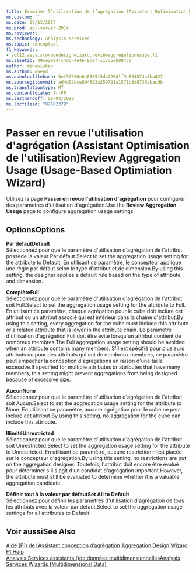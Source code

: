 ```yaml
---
title: Examiner l’utilisation de l’agrégation (Assistant Optimisation basé sur l’utilisation) | Microsoft Docs
ms.custom: ''
ms.date: 06/13/2017
ms.prod: sql-server-2014
ms.reviewer: ''
ms.technology: analysis-services
ms.topic: conceptual
f1_keywords:
- sql12.asvs.storagedesignwizard.reviewaggregationusage.f1
ms.assetid: 49ce2094-c4dc-4e46-8cef-c17c5db084ca
author: minewiskan
ms.author: owend
ms.openlocfilehash: 5ef9f900e64858515db226d1f9b864874a4ba827
ms.sourcegitcommit: ad4d92dce894592a259721a1571b1d8736abacdb
ms.translationtype: MT
ms.contentlocale: fr-FR
ms.lasthandoff: 08/04/2020
ms.locfileid: "87602379"
---
```

# <a name="review-aggregation-usage-usage-based-optimiation-wizard"></a><span data-ttu-id="bbf3c-102">Passer en revue l'utilisation d'agrégation (Assistant Optimisation de l'utilisation)</span><span class="sxs-lookup"><span data-stu-id="bbf3c-102">Review Aggregation Usage (Usage-Based Optimiation Wizard)</span></span>
  <span data-ttu-id="bbf3c-103">Utilisez la page **Passer en revue l'utilisation d'agrégation** pour configurer des paramètres d'utilisation d'agrégation.</span><span class="sxs-lookup"><span data-stu-id="bbf3c-103">Use the **Review Aggregation Usage** page to configure aggregation usage settings.</span></span>  
  
## <a name="options"></a><span data-ttu-id="bbf3c-104">Options</span><span class="sxs-lookup"><span data-stu-id="bbf3c-104">Options</span></span>  
 <span data-ttu-id="bbf3c-105">**Par défaut**</span><span class="sxs-lookup"><span data-stu-id="bbf3c-105">**Default**</span></span>  
 <span data-ttu-id="bbf3c-106">Sélectionnez pour que le paramètre d'utilisation d'agrégation de l'attribut possède la valeur Par défaut.</span><span class="sxs-lookup"><span data-stu-id="bbf3c-106">Select to set the aggregation usage setting for the attribute to Default.</span></span> <span data-ttu-id="bbf3c-107">En utilisant ce paramètre, le concepteur applique une règle par défaut selon le type d'attribut et de dimension.</span><span class="sxs-lookup"><span data-stu-id="bbf3c-107">By using this setting, the designer applies a default rule based on the type of attribute and dimension.</span></span>  
  
 <span data-ttu-id="bbf3c-108">**Complète**</span><span class="sxs-lookup"><span data-stu-id="bbf3c-108">**Full**</span></span>  
 <span data-ttu-id="bbf3c-109">Sélectionnez pour que le paramètre d'utilisation d'agrégation de l'attribut soit Full.</span><span class="sxs-lookup"><span data-stu-id="bbf3c-109">Select to set the aggregation usage setting for the attribute to Full.</span></span> <span data-ttu-id="bbf3c-110">En utilisant ce paramètre, chaque agrégation pour le cube doit inclure cet attribut ou un attribut associé qui est inférieur dans la chaîne d'attribut.</span><span class="sxs-lookup"><span data-stu-id="bbf3c-110">By using this setting, every aggregation for the cube must include this attribute or a related attribute that is lower in the attribute chain.</span></span> <span data-ttu-id="bbf3c-111">Le paramètre d'utilisation d'agrégation Full doit être évité lorsqu'un attribut contient de nombreux membres.</span><span class="sxs-lookup"><span data-stu-id="bbf3c-111">The Full aggregation usage setting should be avoided when an attribute contains many members.</span></span> <span data-ttu-id="bbf3c-112">S'il est spécifié pour plusieurs attributs ou pour des attributs qui ont de nombreux membres, ce paramètre peut empêcher la conception d'agrégations en raison d'une taille excessive.</span><span class="sxs-lookup"><span data-stu-id="bbf3c-112">If specified for multiple attributes or attributes that have many members, this setting might prevent aggregations from being designed because of excessive size.</span></span>  
  
 <span data-ttu-id="bbf3c-113">**Aucun**</span><span class="sxs-lookup"><span data-stu-id="bbf3c-113">**None**</span></span>  
 <span data-ttu-id="bbf3c-114">Sélectionnez pour que le paramètre d'utilisation d'agrégation de l'attribut soit Aucun.</span><span class="sxs-lookup"><span data-stu-id="bbf3c-114">Select to set the aggregation usage setting for the attribute to None.</span></span> <span data-ttu-id="bbf3c-115">En utilisant ce paramètre, aucune agrégation pour le cube ne peut inclure cet attribut.</span><span class="sxs-lookup"><span data-stu-id="bbf3c-115">By using this setting, no aggregation for the cube can include this attribute.</span></span>  
  
 <span data-ttu-id="bbf3c-116">**Illimité**</span><span class="sxs-lookup"><span data-stu-id="bbf3c-116">**Unrestricted**</span></span>  
 <span data-ttu-id="bbf3c-117">Sélectionnez pour que le paramètre d'utilisation d'agrégation de l'attribut soit Unrestricted.</span><span class="sxs-lookup"><span data-stu-id="bbf3c-117">Select to set the aggregation usage setting for the attribute to Unrestricted.</span></span> <span data-ttu-id="bbf3c-118">En utilisant ce paramètre, aucune restriction n'est placée sur le concepteur d'agrégation.</span><span class="sxs-lookup"><span data-stu-id="bbf3c-118">By using this setting, no restrictions are put on the aggregation designer.</span></span> <span data-ttu-id="bbf3c-119">Toutefois, l'attribut doit encore être évalué pour déterminer s'il s'agit d'un candidat d'agrégation important.</span><span class="sxs-lookup"><span data-stu-id="bbf3c-119">However, the attribute must still be evaluated to determine whether it is a valuable aggregation candidate.</span></span>  
  
 <span data-ttu-id="bbf3c-120">**Définir tout à la valeur par défaut**</span><span class="sxs-lookup"><span data-stu-id="bbf3c-120">**Set All to Default**</span></span>  
 <span data-ttu-id="bbf3c-121">Sélectionnez pour définir les paramètres d'utilisation d'agrégation de tous les attributs avec la valeur par défaut.</span><span class="sxs-lookup"><span data-stu-id="bbf3c-121">Select to set the aggregation usage settings for all attributes to Default.</span></span>  
  
## <a name="see-also"></a><span data-ttu-id="bbf3c-122">Voir aussi</span><span class="sxs-lookup"><span data-stu-id="bbf3c-122">See Also</span></span>  
 <span data-ttu-id="bbf3c-123">[Aide (F1) de l’Assistant conception d’agrégation](aggregation-design-wizard-f1-help.md) </span><span class="sxs-lookup"><span data-stu-id="bbf3c-123">[Aggregation Design Wizard F1 Help](aggregation-design-wizard-f1-help.md) </span></span>  
 [<span data-ttu-id="bbf3c-124">Analysis Services assistants &#40;&#41;de données multidimensionnelles</span><span class="sxs-lookup"><span data-stu-id="bbf3c-124">Analysis Services Wizards &#40;Multidimensional Data&#41;</span></span>](analysis-services-wizards-multidimensional-data.md)  
  
  
